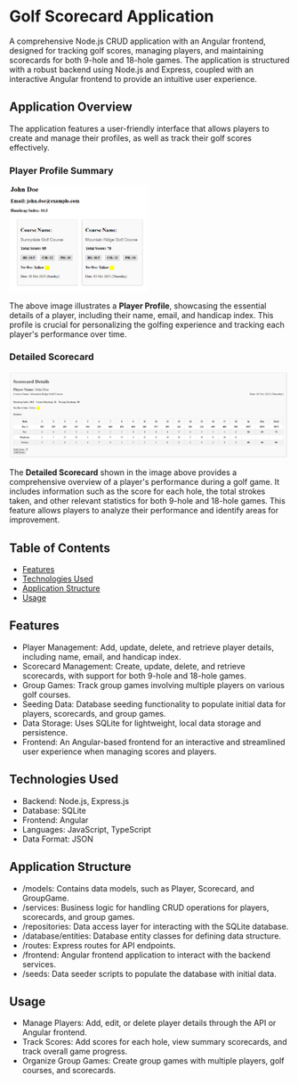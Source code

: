 # Golf Scorecard Application

A comprehensive Node.js CRUD application with an Angular frontend, designed for tracking golf scores, managing players, and maintaining scorecards for both 9-hole and 18-hole games. The application is structured with a robust backend using Node.js and Express, coupled with an interactive Angular frontend to provide an intuitive user experience.

## Application Overview

The application features a user-friendly interface that allows players to create and manage their profiles, as well as track their golf scores effectively.

### Player Profile Summary

<img src="./demo-image/profile-summary.png" width="250">

The above image illustrates a **Player Profile**, showcasing the essential details of a player, including their name, email, and handicap index. This profile is crucial for personalizing the golfing experience and tracking each player's performance over time.

### Detailed Scorecard

<img src="./demo-image/detailed-scorecard.png" width="500">

The **Detailed Scorecard** shown in the image above provides a comprehensive overview of a player's performance during a golf game. It includes information such as the score for each hole, the total strokes taken, and other relevant statistics for both 9-hole and 18-hole games. This feature allows players to analyze their performance and identify areas for improvement.


## Table of Contents

- [Features](#features)
- [Technologies Used](#technologies-used)
- [Application Structure](#application-structure)
- [Usage](#usage)

## Features

- Player Management: Add, update, delete, and retrieve player details, including name, email, and handicap index.
- Scorecard Management: Create, update, delete, and retrieve scorecards, with support for both 9-hole and 18-hole games.
- Group Games: Track group games involving multiple players on various golf courses.
- Seeding Data: Database seeding functionality to populate initial data for players, scorecards, and group games.
- Data Storage: Uses SQLite for lightweight, local data storage and persistence.
- Frontend: An Angular-based frontend for an interactive and streamlined user experience when managing scores and players.

## Technologies Used

- Backend: Node.js, Express.js
- Database: SQLite
- Frontend: Angular
- Languages: JavaScript, TypeScript
- Data Format: JSON

## Application Structure
- /models: Contains data models, such as Player, Scorecard, and GroupGame.
- /services: Business logic for handling CRUD operations for players, scorecards, and group games.
- /repositories: Data access layer for interacting with the SQLite database.
- /database/entities: Database entity classes for defining data structure.
- /routes: Express routes for API endpoints.
- /frontend: Angular frontend application to interact with the backend services.
- /seeds: Data seeder scripts to populate the database with initial data.
  
## Usage
- Manage Players: Add, edit, or delete player details through the API or Angular frontend.
- Track Scores: Add scores for each hole, view summary scorecards, and track overall game progress.
- Organize Group Games: Create group games with multiple players, golf courses, and scorecards.